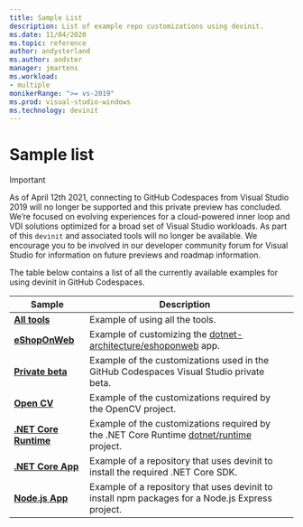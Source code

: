 ```yaml
---
title: Sample List
description: List of example repo customizations using devinit.
ms.date: 11/04/2020
ms.topic: reference
author: andysterland
ms.author: andster
manager: jmartens
ms.workload:
- multiple
monikerRange: ">= vs-2019"
ms.prod: visual-studio-windows
ms.technology: devinit
---
```

# Sample list

> [!IMPORTANT]
> As of April 12th 2021, connecting to GitHub Codespaces from Visual Studio 2019 will no longer be supported and this private preview has concluded. We’re focused on evolving experiences for a cloud-powered inner loop and VDI solutions optimized for a broad set of Visual Studio workloads. As part of this `devinit` and associated tools will no longer be available. We encourage you to be involved in our developer community forum for Visual Studio for information on future previews and roadmap information.

The table below contains a list of all the currently available examples for using devinit in GitHub Codespaces.

| Sample                                            | Description                                                                                                                  |   |
|---------------------------------------------------|------------------------------------------------------------------------------------------------------------------------------|---|
| [**All tools**](sample-all-tool.md)               | Example of using all the tools.                                                                                              |   |
| [**eShopOnWeb**](sample-eshoponweb.md)            | Example of customizing the [dotnet-architecture/eshoponweb](https://github.com/dotnet-architecture/eShopOnWeb) app.          |   |
| [**Private beta**](sample-private-preview.md)     | Example of the customizations used in the GitHub Codespaces Visual Studio private beta.                                      |   |
| [**Open CV**](sample-opencv.md)                   | Example of the customizations required by the OpenCV project.                                                                |   |
| [**.NET Core Runtime**](sample-dotnet-runtime.md) | Example of the customizations required by the .NET Core Runtime [dotnet/runtime](https://github.com/dotnet/runtime) project. |   |
| [**.NET Core App**](sample-dotnet-core.md)        | Example of a repository that uses devinit to install the required .NET Core SDK.                                             |   |
| [**Node.js App**](sample-nodejs.md)               | Example of a repository that uses devinit to install npm packages for a Node.js Express project.                             |   |
